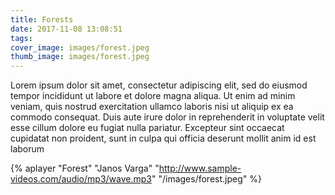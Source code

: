 ```yaml
---
title: Forests
date: 2017-11-08 13:08:51
tags:
cover_image: images/forest.jpeg
thumb_image: images/forest.jpeg
---
```


Lorem ipsum dolor sit amet, consectetur adipiscing elit, sed do eiusmod tempor incididunt ut labore et dolore magna aliqua. Ut enim ad minim veniam, quis nostrud exercitation ullamco laboris nisi ut aliquip ex ea commodo consequat. Duis aute irure dolor in reprehenderit in voluptate velit esse cillum dolore eu fugiat nulla pariatur. Excepteur sint occaecat cupidatat non proident, sunt in culpa qui officia deserunt mollit anim id est laborum

{% aplayer "Forest" "Janos Varga" "http://www.sample-videos.com/audio/mp3/wave.mp3" "/images/forest.jpeg"  %}
